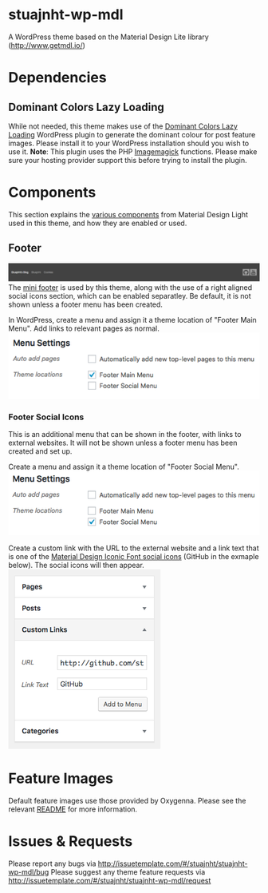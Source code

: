 # stuajnht-wp-mdl
A WordPress theme based on the Material Design Lite library (http://www.getmdl.io/)

# Dependencies
## Dominant Colors Lazy Loading
While not needed, this theme makes use of the [Dominant Colors Lazy Loading](https://wordpress.org/plugins/dominant-colors-lazy-loading/) WordPress plugin to generate the dominant colour for post feature images. Please install it to your WordPress installation should you wish to use it.
**Note**: This plugin uses the PHP [Imagemagick](http://php.net/manual/en/book.imagick.php) functions. Please make sure your hosting provider support this before trying to install the plugin.

# Components
This section explains the [various components](https://getmdl.io/components/index.html) from Material Design Light used in this theme, and how they are enabled or used. 

## Footer
![Full footer example](/resources/readme/footer/footer-example--full.png?raw=true "Full footer example")
The [mini footer](https://getmdl.io/components/index.html#layout-section/footer) is used by this theme, along with the use of a right aligned social icons section, which can be enabled separatley. Be default, it is not shown unless a footer menu has been created.

In WordPress, create a menu and assign it a theme location of "Footer Main Menu". Add links to relevant pages as normal.
![Footer main menu theme location](/resources/readme/footer/footer-example--main-menu--theme-location.png?raw=true "Footer main menu theme location")

### Footer Social Icons
This is an additional menu that can be shown in the footer, with links to external websites. It will not be shown unless a footer menu has been created and set up.

Create a menu and assign it a theme location of "Footer Social Menu".
![Footer social menu theme location](/resources/readme/footer/footer-example--social-menu--theme-location.png?raw=true "Footer social menu theme location")

Create a custom link with the URL to the external website and a link text that is one of the [Material Design Iconic Font social icons](http://zavoloklom.github.io/material-design-iconic-font/icons.html#social) (GitHub in the exmaple below). The social icons will then appear.
![Footer social menu custom link](/resources/readme/footer/footer-example--social-menu--custom-link.png?raw=true "Footer social menu custom link")

# Feature Images
Default feature images use those provided by Oxygenna. Please see the relevant [README](/images/post-thumbnails/README.md) for more information.

# Issues & Requests
Please report any bugs via http://issuetemplate.com/#/stuajnht/stuajnht-wp-mdl/bug
Please suggest any theme feature requests via http://issuetemplate.com/#/stuajnht/stuajnht-wp-mdl/request